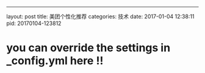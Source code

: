 ---
layout: post
title: 美团个性化推荐
categories: 技术
date: 2017-01-04 12:38:11
pid: 20170104-123812
# you can override the settings in _config.yml here !!
